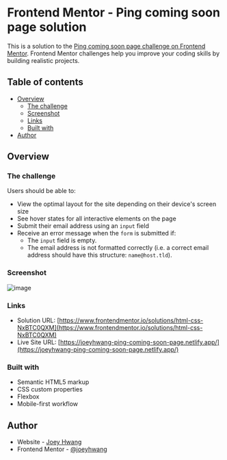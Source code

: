 # Frontend Mentor - Ping coming soon page solution

This is a solution to the [Ping coming soon page challenge on Frontend Mentor](https://www.frontendmentor.io/challenges/ping-single-column-coming-soon-page-5cadd051fec04111f7b848da). Frontend Mentor challenges help you improve your coding skills by building realistic projects. 

## Table of contents

- [Overview](#overview)
  - [The challenge](#the-challenge)
  - [Screenshot](#screenshot)
  - [Links](#links)
  - [Built with](#built-with)
- [Author](#author)

## Overview

### The challenge

Users should be able to:

- View the optimal layout for the site depending on their device's screen size
- See hover states for all interactive elements on the page
- Submit their email address using an `input` field
- Receive an error message when the `form` is submitted if:
	- The `input` field is empty.
	- The email address is not formatted correctly (i.e. a correct email address should have this structure: `name@host.tld`).

### Screenshot
![image](https://user-images.githubusercontent.com/19678167/127789029-558c2b9e-62fa-4f2d-a5f0-32eef1a9f193.png)

### Links

- Solution URL: [https://www.frontendmentor.io/solutions/html-css-NxBTC0QXM](https://www.frontendmentor.io/solutions/html-css-NxBTC0QXM)
- Live Site URL: [https://joeyhwang-ping-coming-soon-page.netlify.app/](https://joeyhwang-ping-coming-soon-page.netlify.app/)

### Built with

- Semantic HTML5 markup
- CSS custom properties
- Flexbox
- Mobile-first workflow

## Author

- Website - [Joey Hwang](https://joeyhwang.github.io/portfolio/)
- Frontend Mentor - [@joeyhwang](https://www.frontendmentor.io/profile/joeyhwang)
